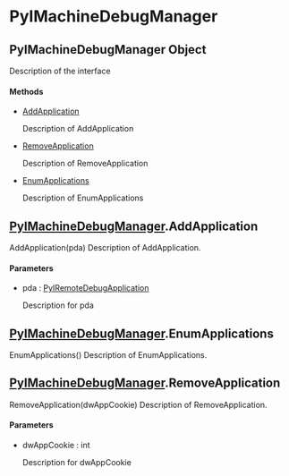 # PyIMachineDebugManager


## PyIMachineDebugManager Object

Description of the interface

#### Methods

  - [AddApplication](PyIMachineDebugManager.md#pyimachinedebugmanageraddapplication)

    Description of AddApplication&nbsp;

  - [RemoveApplication](PyIMachineDebugManager.md#pyimachinedebugmanagerremoveapplication)

    Description of RemoveApplication&nbsp;

  - [EnumApplications](PyIMachineDebugManager.md#pyimachinedebugmanagerenumapplications)

    Description of EnumApplications&nbsp;


## [PyIMachineDebugManager](PyIMachineDebugManager.md#pyimachinedebugmanager)\.AddApplication

AddApplication\(pda\)
Description of AddApplication\.

#### Parameters

  - pda : [PyIRemoteDebugApplication](PyIRemoteDebugApplication.md)

    Description for pda


## [PyIMachineDebugManager](PyIMachineDebugManager.md#pyimachinedebugmanager)\.EnumApplications

EnumApplications\(\)
Description of EnumApplications\.


## [PyIMachineDebugManager](PyIMachineDebugManager.md#pyimachinedebugmanager)\.RemoveApplication

RemoveApplication\(dwAppCookie\)
Description of RemoveApplication\.

#### Parameters

  - dwAppCookie : int

    Description for dwAppCookie